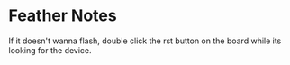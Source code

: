 # Feather Notes

If it doesn't wanna flash, double click the rst button on the board while its looking for the device.
